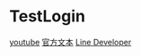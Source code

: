 # TestLogin

[youtube](https://www.youtube.com/watch?v=Ld1KjfVPmKk&list=PLjS923tbWwlpqmNS1IK07EyDI9wtYgTnu&index=4)
[官方文本](https://developers.line.biz/zh-hant/docs/line-login/integrate-line-login/#making-an-authorization-request)
[Line Developer](https://developers.line.biz)
